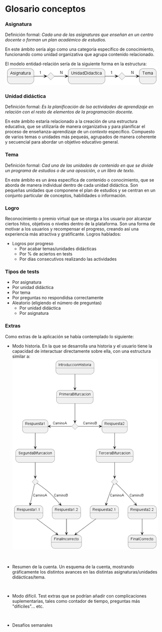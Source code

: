 # Glosario conceptos
### Asignatura
Definición formal: <em>Cada una de las asignaturas que enseñan en un centro docente o forman un plan académico de estudios.</em>

En este ámbito sería algo como una categoría específico de conocimiento, funcionando como unidad organizativa que agrupa contenido relacionado.

El modelo entidad-relación sería de la siguiente forma en la estructura:
![](out/Dani/relacionAsign-UD/AUD.png)
### Unidad didáctica
Definición formal: <em>Es la planificación de lsa actividades de aprendizaje en relación con el resto de elementos de la programación docente.</em>

En este ámbito estaría relacionado a la creación de una estructura educativa, que se utilizaría de manera organizativa y para planificar el proceso de enseñanza-aprendizaje de un <em>contexto</em> específico. Compuesto de varios temas o unidades más pequeás, agrupados de manera coherente y secuencial para abordar un objetivo educativo general.


### Tema
Definición formal: <em>Cad una de las unidades de contenido en que se divide un programa de estudios o de una oposición, o un libro de texto.</em>

En este ámbito es un área específica de contenido o conocimiento, que se aborda de manera individual dentro de cada unidad didáctica. Son pequeñas unidades que componene el plan de estudios y se centran en un conjunto particular de conceptos, habilidades o información.
### Logro
Reconocimiento o premio virtual que se otorga a los usuario por alcanzar ciertos hitos, objetivos o niveles dentro de la plataforma.
Son una forma de motivar a los usuarios y recompensar el progreso, creando así una experiencia más atractiva y gratificante.
Logros hablados:

* Logros por progreso
    * Por acabar temas/unidades didácticas
    * Por % de aciertos en tests
    * Por días consecutivos realizando las actividades


### Tipos de tests

* Por asignatura
* Por unidad didáctica
* Por tema
* Por preguntas no respondidsa correctamente
* Aleatorio (eligiendo el número de preguntas)
    * Por unidad didáctica
    * Por asignatura


### Extras
Como extras de la aplicación se había contemplado lo siguiente:

* Modo historia. En la que se desarrolla una historia y el usuario tiene la capacidad de interactuar directamente sobre ella, con una estructura similar a:
![](out/Dani/modoHistoria/Historia.png)
<br>

* Resumen de la cuenta. Un esquema de la cuenta, mostrando gráficamente los distintos avances en las distintas asignaturas/unidades didácticas/tema.
<br>

* Modo difícil. Test extras que se podrían añadir con complicaciones suplementarias, tales como contador de tiempo, preguntas más "difíciles"... etc.
<br>

* Desafíos semanales



